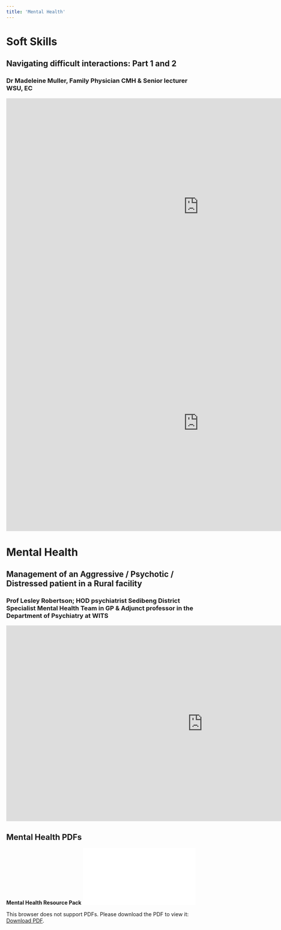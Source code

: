 ```yaml
---
title: 'Mental Health'
---
```

# Soft Skills
## Navigating difficult interactions: Part 1 and 2 
### Dr Madeleine Muller, Family Physician CMH & Senior lecturer WSU, EC
<iframe width="1024" height="576" src="https://www.youtube.com/embed/JgylbNttvCI?list=PLBS4k3o3cGeYG5uyRuaD9W5rt6JWzWJ62" title="RO2022 Navigating difficult interactions: Part 1 Anatomy of Stress; Dr Muller" frameborder="0" allow="accelerometer; autoplay; clipboard-write; encrypted-media; gyroscope; picture-in-picture" allowfullscreen></iframe>

<iframe width="1024" height="576" src="https://www.youtube.com/embed/UYwjqKP9cyY?list=PLBS4k3o3cGeYG5uyRuaD9W5rt6JWzWJ62" title="RO2022 Navigating difficult interactions: Part 2 Advanced Tools; Dr Muller" frameborder="0" allow="accelerometer; autoplay; clipboard-write; encrypted-media; gyroscope; picture-in-picture" allowfullscreen></iframe>

# Mental Health
## Management of an Aggressive / Psychotic / Distressed patient in a Rural facility
### Prof Lesley Robertson; HOD psychiatrist Sedibeng District Specialist Mental Health Team in GP & Adjunct professor in the Department of Psychiatry at WITS
<iframe width="1045" height="521" src="https://www.youtube.com/embed/5lZu53p8uO0" title="RO2022 Approach to the Aggressive patient; Prof Robertson" frameborder="0" allow="accelerometer; autoplay; clipboard-write; encrypted-media; gyroscope; picture-in-picture" allowfullscreen></iframe>


## Mental Health PDFs
**Mental Health Resource Pack**
<object data="/pdfs/PORTAL/mental-health/RO2022 Mental Health Resource Pack.pdf" type="application/pdf" width="100%" height="800px">
    <embed src="/pdfs/PORTAL/mental-health/RO2022 Mental Health Resource Pack.pdf">
        <p>This browser does not support PDFs. Please download the PDF to view it: <a href="/pdfs/PORTAL/mental-health/RO2022 Mental Health Resource Pack.pdf">Download PDF</a>.</p>
    </embed>
</object> 

<!--
    This is a comment and is not displayed on the website. Do not alter this text between arrows (->).
    To change the content in this file, simply retype/ copy+paste any text above, as you would in a normal text file/ word document.

    Do not change the "title:" title, or the ---. Only change the text inside '' for that section.

    The hashtag ( # ) symbols followed by a space and then text show a heading. The more #s you have, the smaller/"less important" the heading. You can add up to 6 # but we suggest max 4 #. make sure each heading is on a separate line.

    The text surrounded by double  stars ( ** ) with no space show bold text.

    <iframe> is the code for a youtube video. To link a youtube video, go onto youtube, right click on the video when watching it, and select **"Copy embed code"**, paste what you copied EXACTLY into the markdown file. OR, watch this tutorial: https://www.youtube.com/watch?v=vGHrJDmepI0 

    PDF of a learning portal page:
    
    <object data="/pdfs/PORTAL/[FILE PATH TO YOUR PDF]" type="application/pdf" width="100%" height="800px">
        <embed src="/pdfs/PORTAL/[FILE PATH TO YOUR PDF]">
            <p>This browser does not support PDFs. Please download the PDF to view it: <a href="/pdfs/PORTAL/[FILE PATH TO YOUR PDF]">Download PDF</a>.</p>
        </embed>
    </object> 

    Please refer to the "HOW TO USE" or "HOW TO USE SHORT" files for more information.
 -->